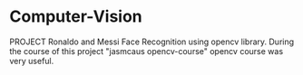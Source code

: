 # Computer-Vision

PROJECT
Ronaldo and Messi Face Recognition using opencv library.
During the course of this project "jasmcaus
opencv-course" opencv course was very useful.
